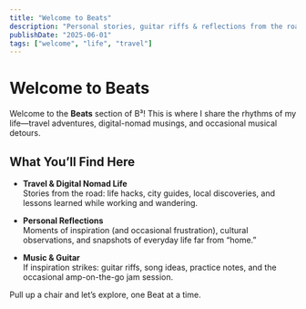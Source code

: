 ```yaml
---
title: "Welcome to Beats"
description: "Personal stories, guitar riffs & reflections from the road."
publishDate: "2025-06-01"
tags: ["welcome", "life", "travel"]
---
```


# Welcome to Beats

Welcome to the **Beats** section of B³! This is where I share the rhythms of my life—travel adventures, digital-nomad musings, and occasional musical detours.

## What You’ll Find Here

- **Travel & Digital Nomad Life**  
  Stories from the road: life hacks, city guides, local discoveries, and lessons learned while working and wandering.

- **Personal Reflections**  
  Moments of inspiration (and occasional frustration), cultural observations, and snapshots of everyday life far from “home.”

- **Music & Guitar**  
  If inspiration strikes: guitar riffs, song ideas, practice notes, and the occasional amp-on-the-go jam session.

Pull up a chair and let’s explore, one Beat at a time.  